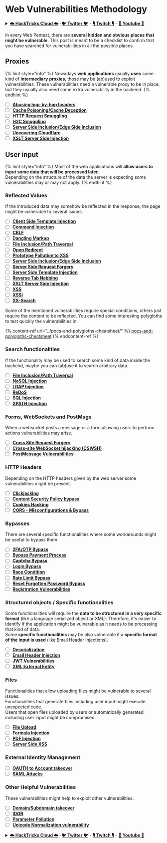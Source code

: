 # Web Vulnerabilities Methodology

<details>

<summary><a href="https://cloud.hacktricks.xyz/pentesting-cloud/pentesting-cloud-methodology"><strong>☁️ HackTricks Cloud ☁️</strong></a> -<a href="https://twitter.com/hacktricks_live"><strong>🐦 Twitter 🐦</strong></a> - <a href="https://www.twitch.tv/hacktricks_live/schedule"><strong>🎙️ Twitch 🎙️</strong></a> - <a href="https://www.youtube.com/@hacktricks_LIVE"><strong>🎥 Youtube 🎥</strong></a></summary>

* Do you work in a **cybersecurity company**? Do you want to see your **company advertised in HackTricks**? or do you want to have access to the **latest version of the PEASS or download HackTricks in PDF**? Check the [**SUBSCRIPTION PLANS**](https://github.com/sponsors/carlospolop)!
* Discover [**The PEASS Family**](https://opensea.io/collection/the-peass-family), our collection of exclusive [**NFTs**](https://opensea.io/collection/the-peass-family)
* Get the [**official PEASS & HackTricks swag**](https://peass.creator-spring.com)
* **Join the** [**💬**](https://emojipedia.org/speech-balloon/) [**Discord group**](https://discord.gg/hRep4RUj7f) or the [**telegram group**](https://t.me/peass) or **follow** me on **Twitter** [**🐦**](https://github.com/carlospolop/hacktricks/tree/7af18b62b3bdc423e11444677a6a73d4043511e9/\[https:/emojipedia.org/bird/README.md)[**@carlospolopm**](https://twitter.com/hacktricks\_live)**.**
* **Share your hacking tricks by submitting PRs to the** [**hacktricks repo**](https://github.com/carlospolop/hacktricks) **and** [**hacktricks-cloud repo**](https://github.com/carlospolop/hacktricks-cloud).

</details>

In every Web Pentest, there are **several hidden and obvious places that might be vulnerable**. This post is meant to be a checklist to confirm that you have searched for vulnerabilities in all the possible places.

## Proxies

{% hint style="info" %}
Nowadays **web** **applications** usually **uses** some kind of **intermediary** **proxies**, those may be (ab)used to exploit vulnerabilities. These vulnerabilities need a vulnerable proxy to be in place, but they usually also need some extra vulnerability in the backend.
{% endhint %}

* [ ] [**Abusing hop-by-hop headers**](../abusing-hop-by-hop-headers.md)
* [ ] [**Cache Poisoning/Cache Deception**](../cache-deception.md)
* [ ] [**HTTP Request Smuggling**](../http-request-smuggling/)
* [ ] [**H2C Smuggling**](../h2c-smuggling.md)
* [ ] [**Server Side Inclusion/Edge Side Inclusion**](../server-side-inclusion-edge-side-inclusion-injection.md)
* [ ] [**Uncovering Cloudflare**](../../network-services-pentesting/pentesting-web/uncovering-cloudflare.md)
* [ ] [**XSLT Server Side Injection**](../xslt-server-side-injection-extensible-stylesheet-languaje-transformations.md)

## **User input**

{% hint style="info" %}
Most of the web applications will **allow users to input some data that will be processed later.**\
Depending on the structure of the data the server is expecting some vulnerabilities may or may not apply.
{% endhint %}

### **Reflected Values**

If the introduced data may somehow be reflected in the response, the page might be vulnerable to several issues.

* [ ] [**Client Side Template Injection**](../client-side-template-injection-csti.md)
* [ ] [**Command Injection**](../command-injection.md)
* [ ] [**CRLF**](../crlf-0d-0a.md)
* [ ] [**Dangling Markup**](../dangling-markup-html-scriptless-injection/)
* [ ] [**File Inclusion/Path Traversal**](../file-inclusion/)
* [ ] [**Open Redirect**](../open-redirect.md)
* [ ] [**Prototype Pollution to XSS**](../deserialization/nodejs-proto-prototype-pollution/#client-side-prototype-pollution-to-xss)
* [ ] [**Server Side Inclusion/Edge Side Inclusion**](../server-side-inclusion-edge-side-inclusion-injection.md)
* [ ] [**Server Side Request Forgery**](../ssrf-server-side-request-forgery/)
* [ ] [**Server Side Template Injection**](../ssti-server-side-template-injection/)
* [ ] [**Reverse Tab Nabbing**](../reverse-tab-nabbing.md)
* [ ] [**XSLT Server Side Injection**](../xslt-server-side-injection-extensible-stylesheet-languaje-transformations.md)
* [ ] [**XSS**](../xss-cross-site-scripting/)
* [ ] [**XSSI**](../xssi-cross-site-script-inclusion.md)
* [ ] [**XS-Search**](../xs-search.md)

Some of the mentioned vulnerabilities require special conditions, others just require the content to be reflected. You can find some interesting polygloths to test quickly the vulnerabilities in:

{% content-ref url="../pocs-and-polygloths-cheatsheet/" %}
[pocs-and-polygloths-cheatsheet](../pocs-and-polygloths-cheatsheet/)
{% endcontent-ref %}

### **Search functionalities**

If the functionality may be used to search some kind of data inside the backend, maybe you can (ab)use it to search arbitrary data.

* [ ] [**File Inclusion/Path Traversal**](../file-inclusion/)
* [ ] [**NoSQL Injection**](../nosql-injection.md)
* [ ] [**LDAP Injection**](../ldap-injection.md)
* [ ] [**ReDoS**](../regular-expression-denial-of-service-redos.md)
* [ ] [**SQL Injection**](../sql-injection/)
* [ ] [**XPATH Injection**](../xpath-injection.md)

### **Forms, WebSockets and PostMsgs**

When a websocket posts a message or a form allowing users to perform actions vulnerabilities may arise.

* [ ] [**Cross Site Request Forgery**](../csrf-cross-site-request-forgery.md)
* [ ] [**Cross-site WebSocket hijacking (CSWSH)**](../cross-site-websocket-hijacking-cswsh.md)
* [ ] [**PostMessage Vulnerabilities**](../postmessage-vulnerabilities/)

### **HTTP Headers**

Depending on the HTTP headers given by the web server some vulnerabilities might be present.

* [ ] [**Clickjacking**](../clickjacking.md)
* [ ] [**Content Security Policy bypass**](../content-security-policy-csp-bypass/)
* [ ] [**Cookies Hacking**](../hacking-with-cookies/)
* [ ] [**CORS - Misconfigurations & Bypass**](../cors-bypass.md)

### **Bypasses**

There are several specific functionalities where some workarounds might be useful to bypass them

* [ ] [**2FA/OTP Bypass**](../2fa-bypass.md)
* [ ] [**Bypass Payment Process**](../bypass-payment-process.md)
* [ ] [**Captcha Bypass**](../captcha-bypass.md)
* [ ] [**Login Bypass**](../login-bypass/)
* [ ] [**Race Condition**](../race-condition.md)
* [ ] [**Rate Limit Bypass**](../rate-limit-bypass.md)
* [ ] [**Reset Forgotten Password Bypass**](../reset-password.md)
* [ ] [**Registration Vulnerabilities**](../registration-vulnerabilities.md)

### **Structured objects / Specific functionalities**

Some functionalities will require the **data to be structured in a very specific format** (like a language serialized object or XML). Therefore, it's easier to identify if the application might be vulnerable as it needs to be processing that kind of data.\
Some **specific functionalities** may be also vulnerable if a **specific format of the input is used** (like Email Header Injections).

* [ ] [**Deserialization**](../deserialization/)
* [ ] [**Email Header Injection**](../email-injections.md)
* [ ] [**JWT Vulnerabilities**](../hacking-jwt-json-web-tokens.md)
* [ ] [**XML External Entity**](../xxe-xee-xml-external-entity.md)

### Files

Functionalities that allow uploading files might be vulnerable to several issues.\
Functionalities that generate files including user input might execute unexpected code.\
Users that open files uploaded by users or automatically generated including user input might be compromised.

* [ ] [**File Upload**](../file-upload/)
* [ ] [**Formula Injection**](../formula-doc-latex-injection.md)
* [ ] [**PDF Injection**](../xss-cross-site-scripting/pdf-injection.md)
* [ ] [**Server Side XSS**](../xss-cross-site-scripting/server-side-xss-dynamic-pdf.md)

### **External Identity Management**

* [ ] [**OAUTH to Account takeover**](../oauth-to-account-takeover.md)
* [ ] [**SAML Attacks**](../saml-attacks/)

### **Other Helpful Vulnerabilities**

These vulnerabilities might help to exploit other vulnerabilities.

* [ ] [**Domain/Subdomain takeover**](../domain-subdomain-takeover.md)
* [ ] [**IDOR**](../idor.md)
* [ ] [**Parameter Pollution**](../parameter-pollution.md)
* [ ] [**Unicode Normalization vulnerability**](../unicode-injection/)

<details>

<summary><a href="https://cloud.hacktricks.xyz/pentesting-cloud/pentesting-cloud-methodology"><strong>☁️ HackTricks Cloud ☁️</strong></a> -<a href="https://twitter.com/hacktricks_live"><strong>🐦 Twitter 🐦</strong></a> - <a href="https://www.twitch.tv/hacktricks_live/schedule"><strong>🎙️ Twitch 🎙️</strong></a> - <a href="https://www.youtube.com/@hacktricks_LIVE"><strong>🎥 Youtube 🎥</strong></a></summary>

* Do you work in a **cybersecurity company**? Do you want to see your **company advertised in HackTricks**? or do you want to have access to the **latest version of the PEASS or download HackTricks in PDF**? Check the [**SUBSCRIPTION PLANS**](https://github.com/sponsors/carlospolop)!
* Discover [**The PEASS Family**](https://opensea.io/collection/the-peass-family), our collection of exclusive [**NFTs**](https://opensea.io/collection/the-peass-family)
* Get the [**official PEASS & HackTricks swag**](https://peass.creator-spring.com)
* **Join the** [**💬**](https://emojipedia.org/speech-balloon/) [**Discord group**](https://discord.gg/hRep4RUj7f) or the [**telegram group**](https://t.me/peass) or **follow** me on **Twitter** [**🐦**](https://github.com/carlospolop/hacktricks/tree/7af18b62b3bdc423e11444677a6a73d4043511e9/\[https:/emojipedia.org/bird/README.md)[**@carlospolopm**](https://twitter.com/hacktricks\_live)**.**
* **Share your hacking tricks by submitting PRs to the** [**hacktricks repo**](https://github.com/carlospolop/hacktricks) **and** [**hacktricks-cloud repo**](https://github.com/carlospolop/hacktricks-cloud).

</details>
